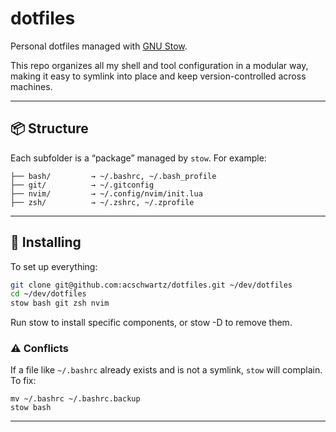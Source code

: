 # dotfiles

Personal dotfiles managed with [GNU Stow](https://www.gnu.org/software/stow/).

This repo organizes all my shell and tool configuration in a modular way, making it easy to symlink into place and keep version-controlled across machines.

---

## 📦 Structure

Each subfolder is a “package” managed by `stow`. For example:

```
├── bash/         → ~/.bashrc, ~/.bash_profile
├── git/          → ~/.gitconfig
├── nvim/         → ~/.config/nvim/init.lua
├── zsh/          → ~/.zshrc, ~/.zprofile
```

---

## 🔗 Installing

To set up everything:

```bash
git clone git@github.com:acschwartz/dotfiles.git ~/dev/dotfiles
cd ~/dev/dotfiles
stow bash git zsh nvim
```

Run stow <folder> to install specific components, or stow -D <folder> to remove them.

### ⚠️ Conflicts

If a file like `~/.bashrc` already exists and is not a symlink, `stow` will complain.
To fix:

```
mv ~/.bashrc ~/.bashrc.backup
stow bash
```

---